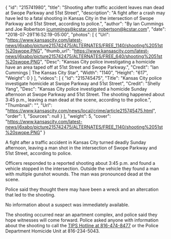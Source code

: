 {
  "id": "215741980",
  "title": "Shooting after traffic accident leaves man dead at Swope Parkway and 51st Street",
  "description": "A fight after a crash may have led to a fatal shooting in Kansas City in the intersection of Swope Parkway and 51st Street, according to police.",
  "author": "By Ian Cummings and Joe Robertson icummings@kcstar.com jrobertson@kcstar.com",
  "date": "2018-07-29T16:52:19-05:00",
  "photos": [
    {
      "Url": "https://www.kansascity.com/latest-news/j6xabo/picture215742475/ALTERNATES/FREE_1140/shooting%2051st%20swope.PNG",
      "thumb_url": "https://www.kansascity.com/latest-news/j6xabo/picture215742475/ALTERNATES/FREE_640/shooting%2051st%20swope.PNG",
      "Desc": "Kansas City police investigating a homicide have an area taped off at 51st Street and Swope Parkway.",
      "Credit": "Ian Cummings | The Kansas City Star",
      "Width": "1140",
      "Height": "617",
      "Weight": 0
    }
  ],
  "videos": [
    {
      "Id": "215745475",
      "Title": "Kansas City police investigate homicide at Swope Parkway and 51st Street",
      "Credit": "Shelly Yang",
      "Desc": "Kansas City police investigated a homicide Sunday afternoon at Swope Parkway and 51st Street. The shooting happened about 3:45 p.m., leaving a man dead at the scene, according to the police.",
      "Thumbnail": "",
      "Url": "https://www.kansascity.com/news/local/crime/article215745475.html",
      "order": 1,
      "Sources": null
    }
  ],
  "weight": 5,
  "cover": "https://www.kansascity.com/latest-news/j6xabo/picture215742475/ALTERNATES/FREE_1140/shooting%2051st%20swope.PNG"
}

<p>A fight after a traffic accident in Kansas City turned deadly Sunday afternoon, leaving a man shot in the intersection of Swope Parkway and 51st Street, according to police.</p><p>Officers responded to a reported shooting about 3:45 p.m. and found a vehicle stopped in the intersection. Outside the vehicle they found a man with multiple gunshot wounds. The man was pronounced dead at the scene.</p><p>Police said they thought there may have been a wreck and an altercation that led to the shooting. </p><p>No information about a suspect was immediately available.</p><p>The shooting occurred near an apartment complex, and police said they hope witnesses will come forward. Police asked anyone with information about the shooting to call the <a href="http://kccrimestoppers.com/sitemenu.aspx?ID=452&amp;" target="_self">TIPS Hotline at 816-474-8477</a> or the Police Department Homicide Unit at 816-234-5043. </p>

